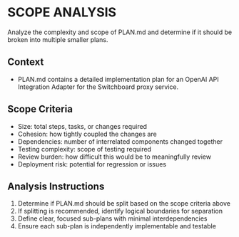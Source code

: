 # SCOPE ANALYSIS

Analyze the complexity and scope of PLAN.md and determine if it should be broken into multiple smaller plans.

## Context
- PLAN.md contains a detailed implementation plan for an OpenAI API Integration Adapter for the Switchboard proxy service.

## Scope Criteria
- Size: total steps, tasks, or changes required
- Cohesion: how tightly coupled the changes are
- Dependencies: number of interrelated components changed together
- Testing complexity: scope of testing required
- Review burden: how difficult this would be to meaningfully review
- Deployment risk: potential for regression or issues

## Analysis Instructions
1. Determine if PLAN.md should be split based on the scope criteria above
2. If splitting is recommended, identify logical boundaries for separation
3. Define clear, focused sub-plans with minimal interdependencies
4. Ensure each sub-plan is independently implementable and testable